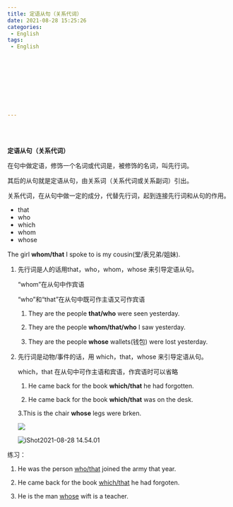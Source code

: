 ```yaml
---
title: 定语从句（关系代词）
date: 2021-08-28 15:25:26
categories:
 - English
tags:
 - English










---
```


<br>
<br>



**定语从句（关系代词）**

在句中做定语，修饰一个名词或代词是，被修饰的名词，叫先行词。

其后的从句就是定语从句，由关系词（关系代词或关系副词）引出。

关系代词，在从句中做一定的成分，代替先行词，起到连接先行词和从句的作用。

* that
* who
* which
* whom
* whose

The girl **whom/that** I spoke to is my cousin(堂/表兄弟/姐妹).

 1. 先行词是人的话用that，who，whom，whose 来引导定语从句。

    “whom”在从句中作宾语

    “who”和“that”在从句中既可作主语又可作宾语

    1. They are the people **that/who** were seen yesterday.

    2. They are the people **whom/that/who** I saw yesterday.

    3. They are the people **whose** wallets(钱包) were lost yesterday.

 2. 先行词是动物/事件的话，用 which，that，whose 来引导定语从句。

    which，that 在从句中可作主语和宾语，作宾语时可以省略

    1. He came back for the book **which/that** he had forgotten.

    2. He came back for the book **which/that** was on the desk.

    3.This is the chair **whose** legs were brken.
    
    ![](media/16301351461407.jpg)


    ![iShot2021-08-28 14.54.01](media/16301337007606.jpg)

练习：

1. He was the person <u>who/that</u> joined the army that year.

2. He came back for the book <u>which/that</u> he had forgoten.

3. He is the man <u>whose</u> wift is a teacher.
